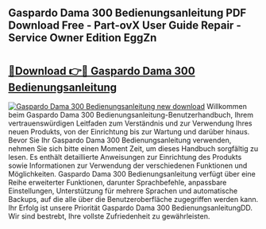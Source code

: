 ## Gaspardo Dama 300 Bedienungsanleitung PDF Download Free - Part-ovX User Guide Repair - Service Owner Edition EggZn

# <h2><a href="http://df4b0tq.blite.top/?on=Gaspardo+Dama+300+Bedienungsanleitung">🔗Download 👉🔴 Gaspardo Dama 300 Bedienungsanleitung</a></h2>

[![Gaspardo Dama 300 Bedienungsanleitung new download](https://i.imgur.com/lujVjoI.png)](http://df4b0tq.blite.top/?on=Gaspardo+Dama+300+Bedienungsanleitung)
Willkommen beim Gaspardo Dama 300 Bedienungsanleitung-Benutzerhandbuch, Ihrem vertrauenswürdigen Leitfaden zum Verständnis und zur Verwendung Ihres neuen Produkts, von der Einrichtung bis zur Wartung und darüber hinaus. Bevor Sie Ihr Gaspardo Dama 300 Bedienungsanleitung verwenden, nehmen Sie sich bitte einen Moment Zeit, um dieses Handbuch sorgfältig zu lesen. Es enthält detaillierte Anweisungen zur Einrichtung des Produkts sowie Informationen zur Verwendung der verschiedenen Funktionen und Möglichkeiten. Gaspardo Dama 300 Bedienungsanleitung verfügt über eine Reihe erweiterter Funktionen, darunter Sprachbefehle, anpassbare Einstellungen, Unterstützung für mehrere Sprachen und automatische Backups, auf die alle über die Benutzeroberfläche zugegriffen werden kann. Ihr Erfolg ist unsere Priorität Gaspardo Dama 300 BedienungsanleitungDD. Wir sind bestrebt, Ihre vollste Zufriedenheit zu gewährleisten.
